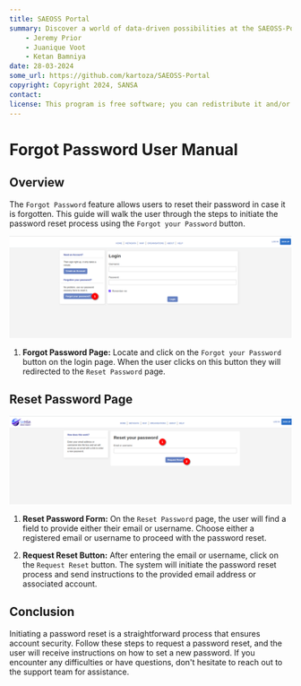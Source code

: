 ```yaml
---
title: SAEOSS Portal
summary: Discover a world of data-driven possibilities at the SAEOSS-Portal, where information converges to empower data sharing and decision-making.
    - Jeremy Prior
    - Juanique Voot
    - Ketan Bamniya
date: 28-03-2024
some_url: https://github.com/kartoza/SAEOSS-Portal
copyright: Copyright 2024, SANSA
contact:
license: This program is free software; you can redistribute it and/or modify it under the terms of the GNU Affero General Public License as published by the Free Software Foundation; either version 3 of the License, or (at your option) any later version.
---
```


# Forgot Password User Manual

## Overview

The `Forgot Password` feature allows users to reset their password in case it is forgotten. This guide will walk the user through the steps to initiate the password reset process using the `Forgot your Password` button.

![forgot your password](./img/forgot-password-1.png)

1. **Forgot Password Page:** Locate and click on the `Forgot your Password` button on the login page. When the user clicks on this button they will redirected to the `Reset Password` page.

## Reset Password Page

![reset password](./img/forgot-password-2.png)

1. **Reset Password Form:** On the `Reset Password` page, the user will find a field to provide either their email or username. Choose either a registered email or username to proceed with the password reset.

2. **Request Reset Button:** After entering the email or username, click on the `Request Reset` button.
The system will initiate the password reset process and send instructions to the provided email address or associated account.

## Conclusion

Initiating a password reset is a straightforward process that ensures account security. Follow these steps to request a password reset, and the user will receive instructions on how to set a new password. If you encounter any difficulties or have questions, don't hesitate to reach out to the support team for assistance.
